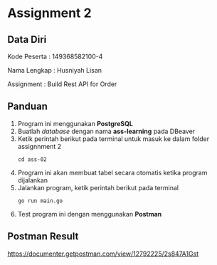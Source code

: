 # Assignment 2

## Data Diri
Kode Peserta : 149368582100-4

Nama Lengkap : Husniyah Lisan

Assignment   : Build Rest API for Order

## Panduan
1. Program ini menggunakan __PostgreSQL__
2. Buatlah _database_ dengan nama __ass-learning__ pada DBeaver
3. Ketik perintah berikut pada terminal untuk masuk ke dalam folder assignnment 2
   ```
   cd ass-02
   ```
4. Program ini akan membuat tabel secara otomatis ketika program dijalankan
5. Jalankan program, ketik perintah berikut pada terminal
    ```
    go run main.go
    ```
6. Test program ini dengan menggunakan __Postman__

## Postman Result
https://documenter.getpostman.com/view/12792225/2s847A1Gst
